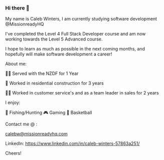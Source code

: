 ### Hi there 👋

My name is Caleb Winters, I am currently studying software development @MissionreadyHQ

I've completed the Level 4 Full Stack Developer course and am now working towards the Level 5 Advanced course.

I hope to learn as much as possible in the next coming months, and hopefully will make software development a career! 

About me:

💂‍♂️ Served with the NZDF for 1 Year

🔨 Worked in residential construction for 3 years

👨‍💼 Worked in customer service's and as a team leader in sales for 2 years

I enjoy:

🎣 Fishing/Hunting  🎮 Gaming 🏀 Basketball

Contact me @ :

calebw@missionreadyhq.com

LinkedIn: https://www.linkedin.com/in/caleb-winters-57863a251/

Cheers!







<!--
**brother-darkness/brother-darkness** is a ✨ _special_ ✨ repository because its `README.md` (this file) appears on your GitHub profile.

Here are some ideas to get you started:

- 🔭 I’m currently studying at MissionreadyHQ level 5, have alread
- 🌱 I’m currently learning ...
- 👯 I’m looking to collaborate on ...
- 🤔 I’m looking for help with ...
- 💬 Ask me about ...
- 📫 How to reach me: ...
- 😄 Pronouns: ...
- ⚡ Fun fact: ...
-->
